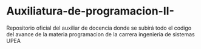 # Auxiliatura-de-programacion-II-
Repositorio oficial del auxiliar de docencia donde se subirá todo el codigo del avance de la materia programacion de la carrera ingenieria de sistemas UPEA
